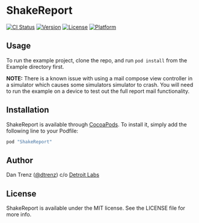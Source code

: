 # ShakeReport

[![CI Status](http://img.shields.io/travis/git/ShakeReport.svg?style=flat)](https://travis-ci.org/git/ShakeReport)
[![Version](https://img.shields.io/cocoapods/v/ShakeReport.svg?style=flat)](http://cocoapods.org/pods/ShakeReport)
[![License](https://img.shields.io/cocoapods/l/ShakeReport.svg?style=flat)](http://cocoapods.org/pods/ShakeReport)
[![Platform](https://img.shields.io/cocoapods/p/ShakeReport.svg?style=flat)](http://cocoapods.org/pods/ShakeReport)

## Usage

To run the example project, clone the repo, and run `pod install` from the Example directory first.

**NOTE:** There is a known issue with using a mail compose view controller in a simulator
which causes some simulators simulator to crash. You will need to run the example on a
device to test out the full report mail functionality.

## Installation

ShakeReport is available through [CocoaPods](http://cocoapods.org). To install
it, simply add the following line to your Podfile:

```ruby
pod "ShakeReport"
```

## Author

Dan Trenz ([@dtrenz](http://www.twitter.com/dtrenz)) c/o [Detroit Labs](http://www.detroitlabs.com)

## License

ShakeReport is available under the MIT license. See the LICENSE file for more info.

